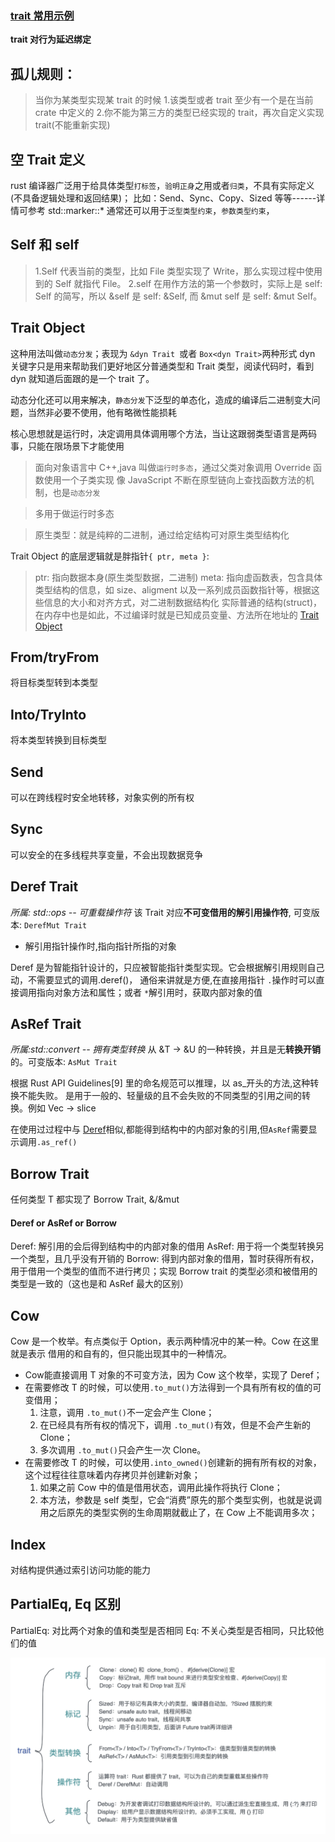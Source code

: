 ### [trait 常用示例](https://blog.csdn.net/htyu_0203_39/article/details/109412983)

**trait 对行为延迟绑定**

## 孤儿规则：

> 当你为某类型实现某 trait 的时候 1.该类型或者 trait 至少有一个是在当前 crate 中定义的 2.你不能为第三方的类型已经实现的 trait，再次自定义实现 trait(不能重新实现)

## 空 Trait 定义

rust 编译器广泛用于给具体类型`打标签`，`验明正身`之用或者`归类`，不具有实际定义(不具备逻辑处理和返回结果)； 比如：Send、Sync、Copy、Sized 等等------详情可参考 std::marker::\*
通常还可以用于`泛型类型约束`，`参数类型约束`，

## Self 和 self

> 1.Self 代表当前的类型，比如 File 类型实现了 Write，那么实现过程中使用到的 Self 就指代 File。
> 2.self 在用作方法的第一个参数时，实际上是 self: Self 的简写，所以 &self 是 self: &Self, 而 &mut self 是 self: &mut Self。

## Trait Object

这种用法叫做`动态分发`；表现为 `&dyn Trait `或者 `Box<dyn Trait>`两种形式
dyn 关键字只是用来帮助我们更好地区分普通类型和 Trait 类型，阅读代码时，看到 dyn 就知道后面跟的是一个 trait 了。

动态分化还可以用来解决，`静态分发`下泛型的单态化，造成的编译后二进制变大问题，当然非必要不使用，他有略微性能损耗

核心思想就是运行时，决定调用具体调用哪个方法，当让这跟弱类型语言是两码事，只能在限场景下才能使用

> 面向对象语言中 C++,java 叫做`运行时多态`，通过父类对象调用 Override 函数使用一个子类实现
> 像 JavaScript 不断在原型链向上查找函数方法的机制，也是`动态分发`

> 多用于做运行时多态

> 原生类型：就是纯粹的二进制，通过给定结构可对原生类型结构化

Trait Object 的底层逻辑就是胖指针`{ ptr, meta }`:

> ptr: 指向数据本身(原生类型数据，二进制)
> meta: 指向虚函数表，包含具体类型结构的信息，如 size、aligment 以及一系列成员函数指针等，根据这些信息的大小和对齐方式，对二进制数据结构化
> 实际普通的结构(struct)，在内存中也是如此，不过编译时就是已知成员变量、方法所在地址的
> [Trait Object](./快速回忆/trait%20object.png)

## From/tryFrom

将目标类型转到本类型

## Into/TryInto

将本类型转换到目标类型

## Send

可以在跨线程时安全地转移，对象实例的所有权

## Sync

可以安全的在多线程共享变量，不会出现数据竞争

## Deref Trait

_所属: std::ops -- 可重载操作符_
该 Trait 对应**不可变借用的解引用操作符**, 可变版本: `DerefMut Trait`

- 解引用指针操作时,指向指针所指的对象

Deref 是为智能指针设计的，只应被智能指针类型实现。它会根据解引用规则自己动，不需要显式的调用.deref()，
通俗来讲就是方便,在直接用指针 `.`操作时可以直接调用指向对象方法和属性；或者 `*`解引用时，获取内部对象的值

## AsRef Trait

_所属:std::convert -- 拥有类型转换_
从 &T -> &U 的一种转换，并且是无**转换开销**的。可变版本: `AsMut Trait`

根据 Rust API Guidelines[9] 里的命名规范可以推理，以 as\_开头的方法,这种转换不能失败。
是用于一般的、轻量级的且不会失败的不同类型的引用之间的转换。例如 Vec -> slice

在使用过过程中与 [Deref](#deref-trait)相似,都能得到结构中的内部对象的引用,但`AsRef`需要显示调用`.as_ref()`

## Borrow Trait

任何类型 T 都实现了 Borrow Trait, &/&mut

#### Deref or AsRef or Borrow

Deref: 解引用的会后得到结构中的内部对象的借用
AsRef: 用于将一个类型转换另一个类型，且几乎没有开销的
Borrow: 得到内部对象的借用，暂时获得所有权，用于借用一个类型的值而不进行拷贝；实现 Borrow trait 的类型必须和被借用的类型是一致的（这也是和 AsRef 最大的区别）

## Cow

Cow 是一个枚举。有点类似于 Option，表示两种情况中的某一种。Cow 在这里就是表示 借用的和自有的，但只能出现其中的一种情况。

- Cow<T>能直接调用 T 对象的不可变方法，因为 Cow 这个枚举，实现了 Deref；
- 在需要修改 T 的时候，可以使用`.to_mut()`方法得到一个具有所有权的值的可变借用；
  1. 注意，调用 `.to_mut()`不一定会产生 Clone；
  1. 在已经具有所有权的情况下，调用 `.to_mut()`有效，但是不会产生新的 Clone；
  1. 多次调用 `.to_mut()`只会产生一次 Clone。
- 在需要修改 T 的时候，可以使用`.into_owned()`创建新的拥有所有权的对象，这个过程往往意味着内存拷贝并创建新对象；
  1. 如果之前 Cow 中的值是借用状态，调用此操作将执行 Clone；
  2. 本方法，参数是 self 类型，它会“消费”原先的那个类型实例，也就是说调用之后原先的类型实例的生命周期就截止了，在 Cow 上不能调用多次；

## Index

对结构提供通过索引访问功能的能力

## PartialEq, Eq 区别

PartialEq: 对比两个对象的值和类型是否相同
Eq: 不关心类型是否相同，只比较他们的值

![常用Trait](./快速回忆/常用trait.png)

